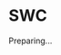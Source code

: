 <script>
setPagination(
    "/en/getting-started/installation",
    "/en/getting-started/setup"
);
</script>

# SWC

Preparing...